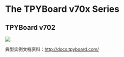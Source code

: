 <h1>The TPYBoard v70x Series</h1>

<h2>TPYBoard v702</h2>

<img src="https://github.com/TPYBoard/TPYBoard-v70x/blob/master/image/v702.png" style="max-width:100%;">



典型实例文档资料：http://docs.tpyboard.com/

